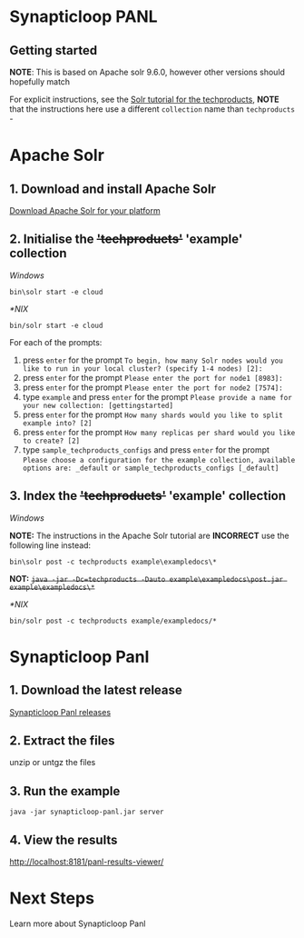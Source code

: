 # Synapticloop PANL

## Getting started

**NOTE**: This is based on Apache solr 9.6.0, however other versions should 
hopefully match

For explicit instructions, see the [Solr tutorial for the techproducts](https://solr.apache.org/guide/solr/latest/getting-started/tutorial-techproducts.html), 
**NOTE** that the instructions here use a different `collection` name than `techproducts` - 


# Apache Solr

## 1. Download and install Apache Solr

[Download Apache Solr for your platform](https://solr.apache.org/downloads.html)

## 2. Initialise the ~~'techproducts'~~ 'example' collection

_Windows_

```
bin\solr start -e cloud
```

_*NIX_

```
bin/solr start -e cloud
```

For each of the prompts:

1. press `enter` for the prompt `To begin, how many Solr nodes would you like to run in your local cluster? (specify 1-4 nodes) [2]:` 
2. press `enter` for the prompt `Please enter the port for node1 [8983]:`
3. press `enter` for the prompt `Please enter the port for node2 [7574]:`
4. type `example` and press `enter` for the prompt `Please provide a name for your new collection: [gettingstarted]`
5. press `enter` for the prompt `How many shards would you like to split example into? [2]`
6. press `enter` for the prompt `How many replicas per shard would you like to create? [2]`
7. type `sample_techproducts_configs` and press `enter` for the prompt `Please choose a configuration for the example collection, available options are: _default or sample_techproducts_configs [_default]`

## 3. Index the ~~'techproducts'~~ 'example' collection

_Windows_

**NOTE:** The instructions in the Apache Solr tutorial are **INCORRECT** use the following line instead:

```
bin\solr post -c techproducts example\exampledocs\*
```
**NOT:** ~~`java -jar -Dc=techproducts -Dauto example\exampledocs\post.jar example\exampledocs\*`~~

_*NIX_

```
bin/solr post -c techproducts example/exampledocs/*
```

# Synapticloop Panl

## 1. Download the latest release

[Synapticloop Panl releases](https://github.com/synapticloop/panl/releases)

## 2. Extract the files

unzip or untgz the files

## 3. Run the example

```
java -jar synapticloop-panl.jar server
```

## 4. View the results

[http://localhost:8181/panl-results-viewer/](http://localhost:8181/panl-results-viewer/)

# Next Steps

Learn more about Synapticloop Panl 
